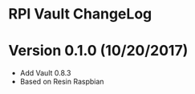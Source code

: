RPI Vault ChangeLog
=================================

# Version 0.1.0 (10/20/2017)

- Add Vault 0.8.3
- Based on Resin Raspbian
